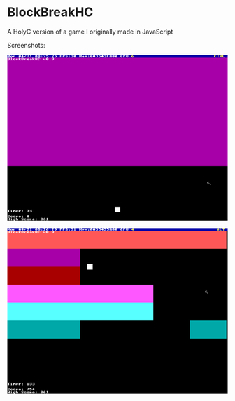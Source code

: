 # BlockBreakHC
A HolyC version of a game I originally made in JavaScript

Screenshots:

![screenshot1](images/Screenshot1.png "Screenshot 1")

![screenshot2](images/Screenshot2.png "Screenshot 2")